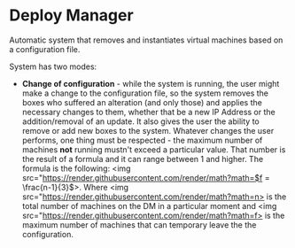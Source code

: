 # Deploy Manager

Automatic system that removes and instantiates virtual machines based on a configuration file.

System has two modes:
* **Change of configuration** - while the system is running, the user might make a change to the configuration file, so the system removes the boxes who suffered an alteration (and only those) and applies the necessary changes to them, whether that be a new IP Address or the addition/removal of an update.
It also gives the user the ability to remove or add new boxes to the system.
Whatever changes the user performs, one thing must be respected - the maximum number of machines **not** running mustn't exceed a particular value. That number is the result of a formula and it can range between 1 and higher. The formula is the following: <img src="https://render.githubusercontent.com/render/math?math=$f = \frac{n-1}{3}$>.
Where <img src="https://render.githubusercontent.com/render/math?math=n> is the total number of machines on the DM in a particular moment and <img src="https://render.githubusercontent.com/render/math?math=f> is the maximum number of machines that can temporary leave the the configuration.
